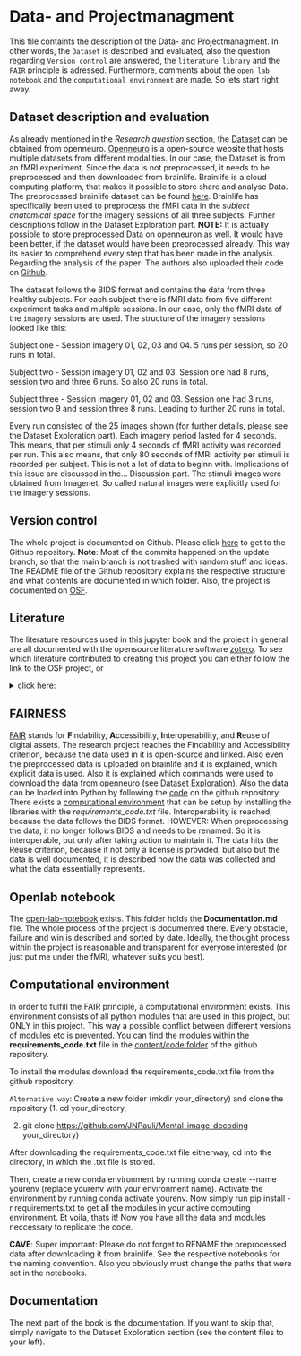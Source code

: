 # Data- and Projectmanagment
This file containts the description of the Data- and Projectmanagment. In other words, the `Dataset` is described and evaluated, also the question regarding `Version control` are answered, the `literature library` and the `FAIR` principle is adressed. Furthermore, comments about the `open lab notebook` and the `computational environment` are made. So lets start right away.

## Dataset description and evaluation
As already mentioned in the *Research question* section, the [Dataset](https://openneuro.org/datasets/ds001506/versions/1.3.1) can be obtained from openneuro. [Openneuro](https://openneuro.org/) is a open-source website that hosts multiple datasets from different modalities. In our case, the Dataset is from an fMRI experiment. Since the data is not preprocessed, it needs to be preprocessed and then downloaded from brainlife. Brainlife is a cloud computing platform, that makes it possible to store share and analyse Data. The preprocessed brainlife dataset can be found [here](https://brainlife.io/project/638b2a566881d56fbfac223e). Brainlife has specifically been used to preprocess the fMRI data in the *subject anatomical space* for the imagery sessions of all three subjects. Further descriptions follow in the Dataset Exploration part. 
**NOTE:** It is actually possible to store preprocessed Data on openneuron as well. It would have been better, if the dataset would have been preprocessed already. This way its easier to comprehend every step that has been made in the analysis. Regarding the analysis of the paper: The authors also uploaded their code on [Github](https://github.com/KamitaniLab/DeepImageReconstruction).

The dataset follows the BIDS format and contains the data from three healthy subjects. For each subject there is fMRI data from five different experiment tasks and multiple sessions. In our case, only the fMRI data of the `imagery` sessions are used. The structure of the imagery sessions looked like this: 

Subject one - Session imagery 01, 02, 03 and 04. 5 runs per session, so 20 runs in total.

Subject two - Session imagery 01, 02 and 03. Session one had 8 runs, session two and three 6 runs. So also 20 runs in total.

Subject three - Session imagery 01, 02 and 03. Session one had 3 runs, session two 9 and session three 8 runs. Leading to further 20 runs in total.

Every run consisted of the 25 images shown (for further details, please see the Dataset Exploration part). Each imagery period lasted for 4 seconds. This means, that per stimuli only 4 seconds of fMRI activity was recorded per run. This also means, that only 80 seconds of fMRI activity per stimuli is recorded per subject. This is not a lot of data to beginn with. Implications of this issue are discussed in the... Discussion part.
The stimuli images were obtained from Imagenet. So called natural images were explicitly used for the imagery sessions.

## Version control
The whole project is documented on Github. Please click [here](https://github.com/JNPauli/Mental-image-decoding) to get to the Github repository. **Note**: Most of the commits happened on the update branch, so that the main branch is not trashed with random stuff and ideas. The README file of the Github repository explains the respective structure and what contents are documented in which folder. Also, the project is documented on [OSF](https://osf.io/t2psq/).

## Literature
The literature resources used in this jupyter book and the project in general are all documented with the opensource literature software [zotero](zotero.org). To see which literature contributed to creating this project you can either follow the link to the OSF project, or<details>
<summary> click here:</summary>
<br>
@misc{noauthor_mind-vis_nodate,
	title = {{MinD}-{Vis}},
	url = {https://mind-vis.github.io/},
	urldate = {2023-03-13},
}

@article{galton_istatistics_1880,
	title = {I.—{STATISTICS} {OF} {MENTAL} {IMAGERY}},
	volume = {os-V},
	issn = {0026-4423},
	url = {https://doi.org/10.1093/mind/os-V.19.301},
	doi = {10.1093/mind/os-V.19.301},
	number = {19},
	urldate = {2023-03-13},
	journal = {Mind},
	author = {GALTON, FRANCIS},
	month = jul,
	year = {1880},
	pages = {301--318},
}

@article{zeman_lives_2015,
	title = {Lives without imagery – {Congenital} aphantasia},
	volume = {73},
	issn = {0010-9452},
	url = {https://www.sciencedirect.com/science/article/pii/S0010945215001781},
	doi = {10.1016/j.cortex.2015.05.019},
	language = {en},
	urldate = {2023-03-13},
	journal = {Cortex},
	author = {Zeman, Adam and Dewar, Michaela and Della Sala, Sergio},
	month = dec,
	year = {2015},
	pages = {378--380},
}

@article{horikawa_neural_2013,
	title = {Neural {Decoding} of {Visual} {Imagery} {During} {Sleep}},
	volume = {340},
	url = {https://www.science.org/doi/full/10.1126/science.1234330},
	doi = {10.1126/science.1234330},
	abstract = {Visual imagery during sleep has long been a topic of persistent speculation, but its private nature has hampered objective analysis. Here we present a neural decoding approach in which machine-learning models predict the contents of visual imagery during the sleep-onset period, given measured brain activity, by discovering links between human functional magnetic resonance imaging patterns and verbal reports with the assistance of lexical and image databases. Decoding models trained on stimulus-induced brain activity in visual cortical areas showed accurate classification, detection, and identification of contents. Our findings demonstrate that specific visual experience during sleep is represented by brain activity patterns shared by stimulus perception, providing a means to uncover subjective contents of dreaming using objective neural measurement.},
	number = {6132},
	urldate = {2023-03-13},
	journal = {Science},
	author = {Horikawa, T. and Tamaki, M. and Miyawaki, Y. and Kamitani, Y.},
	month = may,
	year = {2013},
	pages = {639--642},
}

@article{reddy_reading_2010,
	title = {Reading the mind's eye: {Decoding} category information during mental imagery},
	volume = {50},
	issn = {1053-8119},
	shorttitle = {Reading the mind's eye},
	url = {https://www.sciencedirect.com/science/article/pii/S1053811909012701},
	doi = {10.1016/j.neuroimage.2009.11.084},
	abstract = {Category information for visually presented objects can be read out from multi-voxel patterns of fMRI activity in ventral–temporal cortex. What is the nature and reliability of these patterns in the absence of any bottom–up visual input, for example, during visual imagery? Here, we first ask how well category information can be decoded for imagined objects and then compare the representations evoked during imagery and actual viewing. In an fMRI study, four object categories (food, tools, faces, buildings) were either visually presented to subjects, or imagined by them. Using pattern classification techniques, we could reliably decode category information (including for non-special categories, i.e., food and tools) from ventral–temporal cortex in both conditions, but only during actual viewing from retinotopic areas. Interestingly, in temporal cortex when the classifier was trained on the viewed condition and tested on the imagery condition, or vice versa, classification performance was comparable to within the imagery condition. The above results held even when we did not use information in the specialized category-selective areas. Thus, the patterns of representation during imagery and actual viewing are in fact surprisingly similar to each other. Consistent with this observation, the maps of “diagnostic voxels” (i.e., the classifier weights) for the perception and imagery classifiers were more similar in ventral–temporal cortex than in retinotopic cortex. These results suggest that in the absence of any bottom–up input, cortical back projections can selectively re-activate specific patterns of neural activity.},
	language = {en},
	number = {2},
	urldate = {2023-03-13},
	journal = {NeuroImage},
	author = {Reddy, Leila and Tsuchiya, Naotsugu and Serre, Thomas},
	month = apr,
	year = {2010},
	keywords = {Imagery, Multi-voxel pattern analysis, Object recognition, Occipito-temporal cortex, Perception, fMRI},
	pages = {818--825},
}

@article{naselaris_encoding_2011,
	series = {Multivariate {Decoding} and {Brain} {Reading}},
	title = {Encoding and decoding in {fMRI}},
	volume = {56},
	issn = {1053-8119},
	url = {https://www.sciencedirect.com/science/article/pii/S1053811910010657},
	doi = {10.1016/j.neuroimage.2010.07.073},
	abstract = {Over the past decade fMRI researchers have developed increasingly sensitive techniques for analyzing the information represented in BOLD activity. The most popular of these techniques is linear classification, a simple technique for decoding information about experimental stimuli or tasks from patterns of activity across an array of voxels. A more recent development is the voxel-based encoding model, which describes the information about the stimulus or task that is represented in the activity of single voxels. Encoding and decoding are complementary operations: encoding uses stimuli to predict activity while decoding uses activity to predict information about the stimuli. However, in practice these two operations are often confused, and their respective strengths and weaknesses have not been made clear. Here we use the concept of a linearizing feature space to clarify the relationship between encoding and decoding. We show that encoding and decoding operations can both be used to investigate some of the most common questions about how information is represented in the brain. However, focusing on encoding models offers two important advantages over decoding. First, an encoding model can in principle provide a complete functional description of a region of interest, while a decoding model can provide only a partial description. Second, while it is straightforward to derive an optimal decoding model from an encoding model it is much more difficult to derive an encoding model from a decoding model. We propose a systematic modeling approach that begins by estimating an encoding model for every voxel in a scan and ends by using the estimated encoding models to perform decoding.},
	language = {en},
	number = {2},
	urldate = {2023-03-13},
	journal = {NeuroImage},
	author = {Naselaris, Thomas and Kay, Kendrick N. and Nishimoto, Shinji and Gallant, Jack L.},
	month = may,
	year = {2011},
	keywords = {Computational neuroscience, Decoding, Encoding, Linear classifier, Multi-voxel pattern analysis, fMRI},
	pages = {400--410},
}

@article{gaonkar_interpreting_2015,
	title = {Interpreting support vector machine models for multivariate group wise analysis in neuroimaging},
	volume = {24},
	issn = {1361-8415},
	url = {https://www.sciencedirect.com/science/article/pii/S136184151500095X},
	doi = {10.1016/j.media.2015.06.008},
	abstract = {Machine learning based classification algorithms like support vector machines (SVMs) have shown great promise for turning a high dimensional neuroimaging data into clinically useful decision criteria. However, tracing imaging based patterns that contribute significantly to classifier decisions remains an open problem. This is an issue of critical importance in imaging studies seeking to determine which anatomical or physiological imaging features contribute to the classifier’s decision, thereby allowing users to critically evaluate the findings of such machine learning methods and to understand disease mechanisms. The majority of published work addresses the question of statistical inference for support vector classification using permutation tests based on SVM weight vectors. Such permutation testing ignores the SVM margin, which is critical in SVM theory. In this work we emphasize the use of a statistic that explicitly accounts for the SVM margin and show that the null distributions associated with this statistic are asymptotically normal. Further, our experiments show that this statistic is a lot less conservative as compared to weight based permutation tests and yet specific enough to tease out multivariate patterns in the data. Thus, we can better understand the multivariate patterns that the SVM uses for neuroimaging based classification.},
	language = {en},
	number = {1},
	urldate = {2022-11-17},
	journal = {Medical Image Analysis},
	author = {Gaonkar, Bilwaj and T. Shinohara, Russell and Davatzikos, Christos},
	month = aug,
	year = {2015},
	keywords = {Analytic approximation, Permutation tests, SVM},
	pages = {190--204},
}

@misc{chen_seeing_2022,
	title = {Seeing {Beyond} the {Brain}: {Conditional} {Diffusion} {Model} with {Sparse} {Masked} {Modeling} for {Vision} {Decoding}},
	shorttitle = {Seeing {Beyond} the {Brain}},
	url = {http://arxiv.org/abs/2211.06956},
	doi = {10.48550/arXiv.2211.06956},
	abstract = {Decoding visual stimuli from brain recordings aims to deepen our understanding of the human visual system and build a solid foundation for bridging human and computer vision through the Brain-Computer Interface. However, reconstructing high-quality images with correct semantics from brain recordings is a challenging problem due to the complex underlying representations of brain signals and the scarcity of data annotations. In this work, we present MinD-Vis: Sparse Masked Brain Modeling with Double-Conditioned Latent Diffusion Model for Human Vision Decoding. Firstly, we learn an effective self-supervised representation of fMRI data using mask modeling in a large latent space inspired by the sparse coding of information in the primary visual cortex. Then by augmenting a latent diffusion model with double-conditioning, we show that MinD-Vis can reconstruct highly plausible images with semantically matching details from brain recordings using very few paired annotations. We benchmarked our model qualitatively and quantitatively; the experimental results indicate that our method outperformed state-of-the-art in both semantic mapping (100-way semantic classification) and generation quality (FID) by 66\% and 41\% respectively. An exhaustive ablation study was also conducted to analyze our framework.},
	urldate = {2022-11-17},
	publisher = {arXiv},
	author = {Chen, Zijiao and Qing, Jiaxin and Xiang, Tiange and Yue, Wan Lin and Zhou, Juan Helen},
	month = nov,
	year = {2022},
	note = {arXiv:2211.06956 [cs]},
	keywords = {ACM-class: I.4, I.5, J.3, Computer Science - Computer Vision and Pattern Recognition},
}

@incollection{suthaharan_support_2016,
	address = {Boston, MA},
	series = {Integrated {Series} in {Information} {Systems}},
	title = {Support {Vector} {Machine}},
	isbn = {9781489976413},
	url = {https://doi.org/10.1007/978-1-4899-7641-3_9},
	abstract = {Support Vector Machine is one of the classical machine learning techniques that can still help solve big data classification problems. Especially, it can help the multidomain applications in a big data environment. However, the support vector machine is mathematically complex and computationally expensive. The main objective of this chapter is to simplify this approach using process diagrams and data flow diagrams to help readers understand theory and implement it successfully. To achieve this objective, the chapter is divided into three parts: (1) modeling of a linear support vector machine; (2) modeling of a nonlinear support vector machine; and (3) Lagrangian support vector machine algorithm and its implementations. The Lagrangian support vector machine with simple examples is also implemented using the R programming platform on Hadoop and non-Hadoop systems.},
	language = {en},
	urldate = {2022-11-13},
	booktitle = {Machine {Learning} {Models} and {Algorithms} for {Big} {Data} {Classification}: {Thinking} with {Examples} for {Effective} {Learning}},
	publisher = {Springer US},
	author = {Suthaharan, Shan},
	editor = {Suthaharan, Shan},
	year = {2016},
	doi = {10.1007/978-1-4899-7641-3_9},
	keywords = {Data Domain, Feature Space, Linear Support Vector Machine, Support Vector Machine, Support Vector Machine Classifier},
	pages = {207--235},
}

@misc{coleman_tensorflow_2022,
	title = {Tensorflow {Image} {Classification}},
	url = {https://github.com/rdcolema/tensorflow-image-classification/blob/1b1dca733f8b79a62fe87357dc537b294ded3538/tf2_cnn.ipynb},
	abstract = {CNN for multi-class image recognition in tensorflow},
	urldate = {2022-11-04},
	author = {Coleman, Robert},
	month = nov,
	year = {2022},
	note = {original-date: 2016-11-29T19:57:09Z},
}

@misc{noauthor_multi-domain_nodate,
	title = {Multi-domain translation between single-cell imaging and sequencing data using autoencoders {\textbar} {Nature} {Communications}},
	url = {https://www.nature.com/articles/s41467-020-20249-2},
	urldate = {2022-11-01},
}

@article{horikawa_generic_2017,
	title = {Generic decoding of seen and imagined objects using hierarchical visual features},
	volume = {8},
	copyright = {2017 The Author(s)},
	issn = {2041-1723},
	url = {https://www.nature.com/articles/ncomms15037},
	doi = {10.1038/ncomms15037},
	abstract = {Object recognition is a key function in both human and machine vision. While brain decoding of seen and imagined objects has been achieved, the prediction is limited to training examples. We present a decoding approach for arbitrary objects using the machine vision principle that an object category is represented by a set of features rendered invariant through hierarchical processing. We show that visual features, including those derived from a deep convolutional neural network, can be predicted from fMRI patterns, and that greater accuracy is achieved for low-/high-level features with lower-/higher-level visual areas, respectively. Predicted features are used to identify seen/imagined object categories (extending beyond decoder training) from a set of computed features for numerous object images. Furthermore, decoding of imagined objects reveals progressive recruitment of higher-to-lower visual representations. Our results demonstrate a homology between human and machine vision and its utility for brain-based information retrieval.},
	language = {en},
	number = {1},
	urldate = {2022-07-19},
	journal = {Nature Communications},
	author = {Horikawa, Tomoyasu and Kamitani, Yukiyasu},
	month = may,
	year = {2017},
	keywords = {Neural decoding, Object vision},
	pages = {15037},
}

@article{horikawa_neural_2013-1,
	title = {Neural {Decoding} of {Visual} {Imagery} {During} {Sleep}},
	volume = {340},
	url = {https://www.science.org/doi/10.1126/science.1234330},
	doi = {10.1126/science.1234330},
	number = {6132},
	urldate = {2022-07-17},
	journal = {Science},
	author = {Horikawa, T. and Tamaki, M. and Miyawaki, Y. and Kamitani, Y.},
	month = may,
	year = {2013},
	pages = {639--642},
}

@article{naselaris_encoding_2011-1,
	title = {Encoding and decoding in {fMRI}},
	volume = {56},
	issn = {1053-8119},
	url = {https://www.ncbi.nlm.nih.gov/pmc/articles/PMC3037423/},
	doi = {10.1016/j.neuroimage.2010.07.073},
	abstract = {Over the past decade fMRI researchers have developed increasingly sensitive techniques for analyzing the information represented in BOLD activity. The most popular of these techniques is linear classification, a simple technique for decoding information about experimental stimuli or tasks from patterns of activity across an array of voxels. A more recent development is the voxel-based encoding model, which describes the information about the stimulus or task that is represented in the activity of single voxels. Encoding and decoding are complementary operations: encoding uses stimuli to predict activity while decoding uses activity to predict information about stimuli. However, in practice these two operations are often confused, and their respective strengths and weaknesses have not been made clear. Here we use the concept of a linearizing feature space to clarify the relationship between encoding and decoding. We show that encoding and decoding operations can both be used to investigate some of the most common questions about how information is represented in the brain. However, focusing on encoding models offers two important advantages over decoding. First, an encoding model can in principle provide a complete functional description of a region of interest, while a decoding model can provide only a partial description. Second, while it is straightforward to derive an optimal decoding model from an encoding model it is much more difficult to derive an encoding model from a decoding model. We propose a systematic modeling approach that begins by estimating an encoding model for every voxel in a scan and ends by using the estimated encoding models to perform decoding.},
	number = {2},
	urldate = {2022-07-17},
	journal = {NeuroImage},
	author = {Naselaris, Thomas and Kay, Kendrick N. and Nishimoto, Shinji and Gallant, Jack L.},
	month = may,
	year = {2011},
	pmid = {20691790},
	pmcid = {PMC3037423},
	pages = {400--410},
}

@article{gorgolewski_bids_2017,
	title = {{BIDS} apps: {Improving} ease of use, accessibility, and reproducibility of neuroimaging data analysis methods},
	volume = {13},
	issn = {1553-7358},
	shorttitle = {{BIDS} apps},
	url = {https://journals.plos.org/ploscompbiol/article?id=10.1371/journal.pcbi.1005209},
	doi = {10.1371/journal.pcbi.1005209},
	abstract = {The rate of progress in human neurosciences is limited by the inability to easily apply a wide range of analysis methods to the plethora of different datasets acquired in labs around the world. In this work, we introduce a framework for creating, testing, versioning and archiving portable applications for analyzing neuroimaging data organized and described in compliance with the Brain Imaging Data Structure (BIDS). The portability of these applications (BIDS Apps) is achieved by using container technologies that encapsulate all binary and other dependencies in one convenient package. BIDS Apps run on all three major operating systems with no need for complex setup and configuration and thanks to the comprehensiveness of the BIDS standard they require little manual user input. Previous containerized data processing solutions were limited to single user environments and not compatible with most multi-tenant High Performance Computing systems. BIDS Apps overcome this limitation by taking advantage of the Singularity container technology. As a proof of concept, this work is accompanied by 22 ready to use BIDS Apps, packaging a diverse set of commonly used neuroimaging algorithms.},
	language = {en},
	number = {3},
	urldate = {2022-06-09},
	journal = {PLOS Computational Biology},
	author = {Gorgolewski, Krzysztof J. and Alfaro-Almagro, Fidel and Auer, Tibor and Bellec, Pierre and Capotă, Mihai and Chakravarty, M. Mallar and Churchill, Nathan W. and Cohen, Alexander Li and Craddock, R. Cameron and Devenyi, Gabriel A. and Eklund, Anders and Esteban, Oscar and Flandin, Guillaume and Ghosh, Satrajit S. and Guntupalli, J. Swaroop and Jenkinson, Mark and Keshavan, Anisha and Kiar, Gregory and Liem, Franziskus and Raamana, Pradeep Reddy and Raffelt, David and Steele, Christopher J. and Quirion, Pierre-Olivier and Smith, Robert E. and Strother, Stephen C. and Varoquaux, Gaël and Wang, Yida and Yarkoni, Tal and Poldrack, Russell A.},
	month = sep,
	year = {2017},
	keywords = {Computational pipelines, Computer software, Diffusion weighted imaging, Functional magnetic resonance imaging, Magnetic resonance imaging, Neuroimaging, Operating systems, Software tools},
	pages = {e1005209},
}

@techreport{wegrzyn_thought_2018,
	title = {Thought experiment: {Decoding} cognitive processes from the {fMRI} data of one individual},
	copyright = {© 2018, Posted by Cold Spring Harbor Laboratory. This pre-print is available under a Creative Commons License (Attribution 4.0 International), CC BY 4.0, as described at http://creativecommons.org/licenses/by/4.0/},
	shorttitle = {Thought experiment},
	url = {https://www.biorxiv.org/content/10.1101/341594v2},
	abstract = {Cognitive processes, such as the generation of language, can be mapped onto the brain using fMRI. These maps can in turn be used for decoding the respective processes from the brain activation patterns. Given individual variations in brain anatomy and organization, analyzes on the level of the single person are important to improve our understanding of how cognitive processes correspond to patterns of brain activity. They also allow to advance clinical applications of fMRI, because in the clinical setting making diagnoses for single cases is imperative. In the present study, we used mental imagery tasks to investigate language production, motor functions, visuo-spatial memory, face processing, and resting-state activity in a single person. Analysis methods were based on similarity metrics, including correlations between training and test data, as well as correlations with maps from the NeuroSynth meta-analysis. The goal was to make accurate predictions regarding the cognitive domain (e.g. language) and the specific content (e.g. animal names) of single 30-second blocks. Four teams used the dataset, each blinded regarding the true labels of the test data. Results showed that the similarity metrics allowed to reach the highest degrees of accuracy when predicting the cognitive domain of a block. Overall, 23 of the 25 test blocks could be correctly predicted by three of the four teams. Excluding the unspecific rest condition, up to 10 out of 20 blocks could be successfully decoded regarding their specific content. The study shows how the information contained in a single fMRI session and in each of its single blocks can allow to draw inferences about the cognitive processes an individual engaged in. Simple methods like correlations between blocks of fMRI data can serve as highly reliable approaches for cognitive decoding. We discuss the implications of our results in the context of clinical fMRI applications, with a focus on how decoding can support functional localization.},
	language = {en},
	urldate = {2022-06-02},
	institution = {bioRxiv},
	author = {Wegrzyn, Martin and Aust, Joana and Barnstorf, Larissa and Gippert, Magdalena and Harms, Mareike and Hautum, Antonia and Heidel, Shanna and Herold, Friederike and Hommel, Sarah M. and Knigge, Anna-Katharina and Neu, Dominik and Peters, Diana and Schaefer, Marius and Schneider, Julia and Vormbrock, Ria and Zimmer, Sabrina M. and Woermann, Friedrich G. and Labudda, Kirsten},
	month = aug,
	year = {2018},
	note = {Type: article},
	pages = {341594},
}

@article{haxby_distributed_2001,
	title = {Distributed and overlapping representations of faces and objects in ventral temporal cortex},
	volume = {293},
	issn = {0036-8075},
	doi = {10.1126/science.1063736},
	abstract = {The functional architecture of the object vision pathway in the human brain was investigated using functional magnetic resonance imaging to measure patterns of response in ventral temporal cortex while subjects viewed faces, cats, five categories of man-made objects, and nonsense pictures. A distinct pattern of response was found for each stimulus category. The distinctiveness of the response to a given category was not due simply to the regions that responded maximally to that category, because the category being viewed also could be identified on the basis of the pattern of response when those regions were excluded from the analysis. Patterns of response that discriminated among all categories were found even within cortical regions that responded maximally to only one category. These results indicate that the representations of faces and objects in ventral temporal cortex are widely distributed and overlapping.},
	language = {eng},
	number = {5539},
	journal = {Science (New York, N.Y.)},
	author = {Haxby, J. V. and Gobbini, M. I. and Furey, M. L. and Ishai, A. and Schouten, J. L. and Pietrini, P.},
	month = sep,
	year = {2001},
	pmid = {11577229},
	keywords = {Brain Mapping, Face, Female, Form Perception, Humans, Magnetic Resonance Imaging, Male, Pattern Recognition, Visual, Recognition, Psychology, Temporal Lobe, Visual Pathways},
	pages = {2425--2430},
}

@misc{noauthor_neural_nodate,
	title = {Neural decoding of visual imagery during sleep - {PubMed}},
	url = {https://pubmed.ncbi.nlm.nih.gov/23558170/},
	urldate = {2022-06-02},
}

@article{shen_deep_2019,
	title = {Deep image reconstruction from human brain activity},
	volume = {15},
	issn = {1553-7358},
	url = {https://journals.plos.org/ploscompbiol/article?id=10.1371/journal.pcbi.1006633},
	doi = {10.1371/journal.pcbi.1006633},
	abstract = {The mental contents of perception and imagery are thought to be encoded in hierarchical representations in the brain, but previous attempts to visualize perceptual contents have failed to capitalize on multiple levels of the hierarchy, leaving it challenging to reconstruct internal imagery. Recent work showed that visual cortical activity measured by functional magnetic resonance imaging (fMRI) can be decoded (translated) into the hierarchical features of a pre-trained deep neural network (DNN) for the same input image, providing a way to make use of the information from hierarchical visual features. Here, we present a novel image reconstruction method, in which the pixel values of an image are optimized to make its DNN features similar to those decoded from human brain activity at multiple layers. We found that our method was able to reliably produce reconstructions that resembled the viewed natural images. A natural image prior introduced by a deep generator neural network effectively rendered semantically meaningful details to the reconstructions. Human judgment of the reconstructions supported the effectiveness of combining multiple DNN layers to enhance the visual quality of generated images. While our model was solely trained with natural images, it successfully generalized to artificial shapes, indicating that our model was not simply matching to exemplars. The same analysis applied to mental imagery demonstrated rudimentary reconstructions of the subjective content. Our results suggest that our method can effectively combine hierarchical neural representations to reconstruct perceptual and subjective images, providing a new window into the internal contents of the brain.},
	language = {en},
	number = {1},
	urldate = {2022-05-29},
	journal = {PLOS Computational Biology},
	author = {Shen, Guohua and Horikawa, Tomoyasu and Majima, Kei and Kamitani, Yukiyasu},
	month = jan,
	year = {2019},
	keywords = {Algorithms, Functional magnetic resonance imaging, Imaging techniques, Luminance, Neural networks, Optimization, Sensory perception, Vision},
	pages = {e1006633},
}

</details>

## FAIRNESS
[FAIR](https://www.go-fair.org/fair-principles/f1-meta-data-assigned-globally-unique-persistent-identifiers/) stands for **F**indability, **A**ccessibility, **I**nteroperability, and **R**euse of digital assets.
The research project reaches the Findability and Accessibility criterion, because the data used in it is open-source and linked. Also even the preprocessed data is uploaded on brainlife and it is explained, which explicit data is used. Also it is explained which commands were used to download the data from openneuro (see [Dataset Exploration](https://JNPauli.github.io/Mental-image-decoding/data/Dataset_Exploration.html)). Also the data can be loaded into Python by following the [code](https://JNPauli.github.io/Mental-image-decoding/general_information/Machine_Learning.html) on the github repository. There exists a [computational environment](github.com/JNPauli/Mental-image-decoding/content/code) that can be setup by installing the libraries with the *requirements_code.txt* file. 
Interoperability is reached, because the data follows the BIDS format. HOWEVER: When preprocessing the data, it no longer follows BIDS and needs to be renamed. So it is interoperable, but only after taking action to maintain it.
The data hits the Reuse criterion, because it not only a license is provided, but also but the data is well documented, it is described how the data was collected and what the data essentially represents.

## Openlab notebook
The [open-lab-notebook](https://github.com/JNPauli/Mental-image-decoding/open_lab_notebook.html) exists. This folder holds the **Documentation.md** file. The whole process of the project is documented there. Every obstacle, failure and win is described and sorted by date. Ideally, the thought process within the project is reasonable and transparent for everyone interested (or just put me under the fMRI, whatever suits you best).

## Computational environment
In order to fulfill the FAIR principle, a computational environment exists. This environment consists of all python modules that are used in this project, but ONLY in this project. This way a possible conflict between different versions of modules etc is prevented. You can find the modules within the **requirements_code.txt** file in the [content/code folder](https://github.com/JNPauli/Mental-image-decoding/content/code) of the github repository.

To install the modules download the requirements_code.txt file from the github repository.
 
`Alternative way`: 
Create a new folder (mkdir your_directory) and clone the repository 
(1. cd your_directory,
        
2. git clone https://github.com/JNPauli/Mental-image-decoding your_directory)

After downloading the requirements_code.txt file eitherway, cd into the directory, in which the .txt file is stored. 

Then, create a new conda environment by running conda create --name yourenv (replace yourenv with your environment name). Activate the environment by running conda activate yourenv. Now simply run pip install -r requirements.txt to get all the modules in your active computing environment. Et voila, thats it! Now you have all the data and modules neccessary to replicate the code. 

**CAVE**:
Super important: Please do not forget to RENAME the preprocessed data after downloading it from brainlife. See the respective notebooks for the naming convention. Also you obviously must change the paths that were set in the notebooks.

## Documentation
The next part of the book is the documentation. If you want to skip that, simply navigate to the Dataset Exploration section (see the content files to your left).